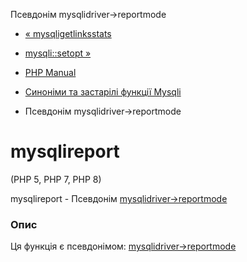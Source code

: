 Псевдонім mysqlidriver->reportmode

-   [« mysqligetlinksstats](function.mysqli-get-links-stats.html)
    
-   [mysqli::setopt »](function.mysqli-set-opt.html)
    
-   [PHP Manual](index.md)
    
-   [Синоніми та застарілі функції Mysqli](ref.mysqli.md)
    
-   Псевдонім mysqlidriver->reportmode
    

# mysqlireport

(PHP 5, PHP 7, PHP 8)

mysqlireport - Псевдонім [mysqlidriver->reportmode](mysqli-driver.report-mode.html)

### Опис

Ця функція є псевдонімом: [mysqlidriver->reportmode](mysqli-driver.report-mode.html)